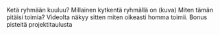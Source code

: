 Ketä ryhmään kuuluu? 
Millainen kytkentä ryhmällä on (kuva)
Miten tämän pitäisi toimia? 
Videolta näkyy sitten miten oikeasti homma toimii. 
Bonus pisteitä projektitaulusta
